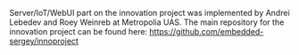 Server/IoT/WebUI part on the innovation project was implemented by Andrei Lebedev and Roey Weinreb at Metropolia UAS.
The main repository for the innovation project can be found here: <https://github.com/embedded-sergey/innoproject>

